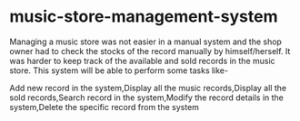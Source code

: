 # music-store-management-system
Managing a music store was not easier in a manual system and the shop owner had to check the stocks of the record manually by himself/herself. It was harder to keep track of the available and sold records in the music store. This system will be able to perform some tasks like-

Add new record in the system,Display all the music records,Display all the sold records,Search record in the system,Modify the record details in the system,Delete the specific record from the system
